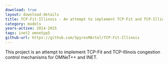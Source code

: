 ```yaml
---
download: true
layout: download-details
title: TCP-Fit-Illinois - An attempt to implement TCP-Fit and TCP-Illinois for OMNeT++ and INET
category: models
years-active: 2014-2015
tags: inet2 omnetpp5
github-url: https://github.com/SpyrosMArtel/TCP-Fit-Illinois
---
```


This project is an attempt to implement TCP-Fit and TCP-Illinois congestion
control mechanisms for OMNeT++ and INET.